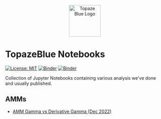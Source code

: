 <p align="center"><a href="https://topaze.blue" target="_blank">
<img width="100px" src="https://topaze.blue/tbassets/img/topaze-logo-high-whitebg.png" alt="Topaze Blue Logo" /></a></p>



# TopazeBlue Notebooks

[![License: MIT](https://img.shields.io/badge/License-MIT-yellow.svg)](https://opensource.org/licenses/MIT)
[![Binder](https://img.shields.io/badge/binder-main-blue)](https://mybinder.org/v2/gh/topazeblue/notebooks/main?labpath=Versions.ipynb)
[![Binder](https://img.shields.io/badge/binder-beta-blue)](https://mybinder.org/v2/gh/topazeblue/notebooks/beta?labpath=Versions.ipynb)

Collection of Jupyter Notebooks containing various analysis we've done and usually published.

## AMMs

- [AMM Gamma vs Derivative Gamma (Dec 2022)][202212AMMGamma]

[202212AMMGamma]:https://mybinder.org/v2/gh/topazeblue/notebooks/main?labpath=AMMs/2022/202212_AMM_Gamma_vs_Derivatives_Gamma.ipynb
